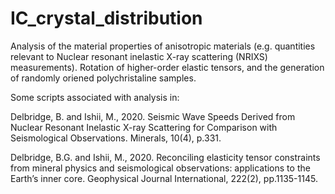 # IC_crystal_distribution

Analysis of the material properties of anisotropic materials (e.g. quantities relevant to Nuclear resonant inelastic X-ray scattering (NRIXS) measurements). 
Rotation of higher-order elastic tensors, and the generation of randomly oriened polychristaline samples. 

Some scripts associated with analysis in:

Delbridge, B. and Ishii, M., 2020. Seismic Wave Speeds Derived from Nuclear Resonant Inelastic X-ray Scattering for 
Comparison with Seismological Observations. Minerals, 10(4), p.331.

Delbridge, B.G. and Ishii, M., 2020. Reconciling elasticity tensor constraints from mineral physics and seismological 
observations: applications to the Earth’s inner core. Geophysical Journal International, 222(2), pp.1135-1145.

